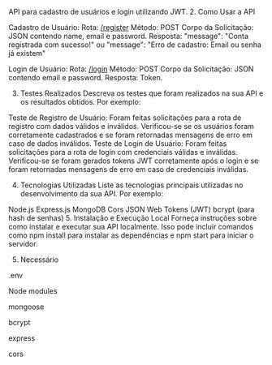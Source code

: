 API  para cadastro de usuários e login utilizando JWT.
2. Como Usar a API

Cadastro de Usuário:
Rota: [/register](http://localhost:3000/auth/register)
Método: POST
Corpo da Solicitação: JSON contendo name, email e password.
Resposta: "message": "Conta registrada com sucesso!" ou "message": "Erro de cadastro: Email ou senha já existem"

Login de Usuário:
Rota: [/login](http://localhost:3000/auth/login)
Método: POST
Corpo da Solicitação: JSON contendo email e password.
Resposta: Token.


3. Testes Realizados
Descreva os testes que foram realizados na sua API e os resultados obtidos. Por exemplo:

Teste de Registro de Usuário: Foram feitas solicitações para a rota de registro com dados válidos e inválidos. Verificou-se se os usuários foram corretamente cadastrados e se foram retornadas mensagens de erro em caso de dados inválidos.
Teste de Login de Usuário: Foram feitas solicitações para a rota de login com credenciais válidas e inválidas. Verificou-se se foram gerados tokens JWT corretamente após o login e se foram retornadas mensagens de erro em caso de credenciais inválidas.

4. Tecnologias Utilizadas
Liste as tecnologias principais utilizadas no desenvolvimento da sua API. Por exemplo:

Node.js
Express.js
MongoDB
Cors
JSON Web Tokens (JWT)
bcrypt (para hash de senhas)
5. Instalação e Execução Local
Forneça instruções sobre como instalar e executar sua API localmente. Isso pode incluir comandos como npm install para instalar as dependências e npm start para iniciar o servidor.

5. Necessário

.env 

Node modules

mongoose

bcrypt

express

cors
